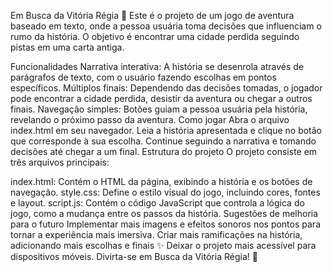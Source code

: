 Em Busca da Vitória Régia 🧭 Este é o projeto de um jogo de aventura baseado em texto, onde a pessoa usuária toma decisões que influenciam o rumo da história. O objetivo é encontrar uma cidade perdida seguindo pistas em uma carta antiga.

Funcionalidades Narrativa interativa: A história se desenrola através de parágrafos de texto, com o usuário fazendo escolhas em pontos específicos. Múltiplos finais: Dependendo das decisões tomadas, o jogador pode encontrar a cidade perdida, desistir da aventura ou chegar a outros finais. Navegação simples: Botões guiam a pessoa usuária pela história, revelando o próximo passo da aventura. Como jogar Abra o arquivo index.html em seu navegador. Leia a história apresentada e clique no botão que corresponde à sua escolha. Continue seguindo a narrativa e tomando decisões até chegar a um final. Estrutura do projeto O projeto consiste em três arquivos principais:

index.html: Contém o HTML da página, exibindo a história e os botões de navegação. style.css: Define o estilo visual do jogo, incluindo cores, fontes e layout. script.js: Contém o código JavaScript que controla a lógica do jogo, como a mudança entre os passos da história. Sugestões de melhoria para o futuro Implementar mais imagens e efeitos sonoros nos pontos para tornar a experiência mais imersiva. Criar mais ramificações na história, adicionando mais escolhas e finais ✨ Deixar o projeto mais acessível para dispositivos móveis. Divirta-se em Busca da Vitória Régia! 🛝
